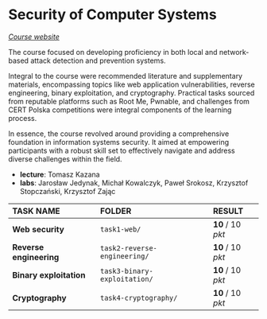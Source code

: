 # Security of Computer Systems
_[Course website](https://usosweb.mimuw.edu.pl/kontroler.php?_action=katalog2/przedmioty/pokazPrzedmiot&prz_kod=1000-215bBSK)_


The course focused on developing proficiency in both local and network-based attack detection and prevention systems.

Integral to the course were recommended literature and supplementary materials, encompassing topics like web application vulnerabilities, reverse engineering, binary exploitation, and cryptography. Practical tasks sourced from reputable platforms such as Root Me, Pwnable, and challenges from CERT Polska competitions were integral components of the learning process.

In essence, the course revolved around providing a comprehensive foundation in information systems security. It aimed at empowering participants with a robust skill set to effectively navigate and address diverse challenges within the field.

- **lecture**: Tomasz Kazana
- **labs**: Jarosław Jedynak, Michał Kowalczyk, Paweł Srokosz, Krzysztof Stopczański, Krzysztof Zając

|       TASK NAME        |            FOLDER            |      RESULT
|:---------------------- | :--------------------------- | :---------------
|   **Web security**     |         `task1-web/`         | **10** / 10 _pkt_
|**Reverse engineering** | `task2-reverse-engineering/` | **10** / 10 _pkt_
|**Binary exploitation** | `task3-binary-exploitation/` | **10** / 10 _pkt_
|   **Cryptography**     |    `task4-cryptography/`     | **10** / 10 _pkt_
